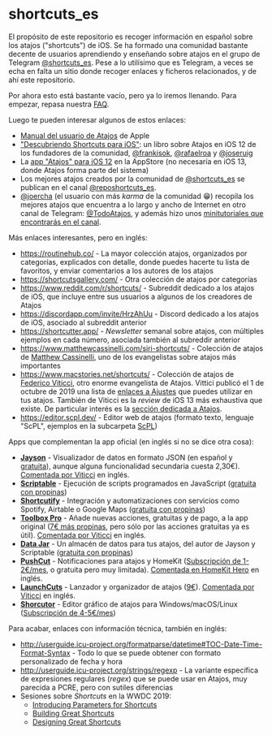 # shortcuts_es

El propósito de este repositorio es recoger información en español sobre los atajos ("shortcuts") de iOS. Se ha formado una comunidad bastante decente de usuarios aprendiendo y enseñando sobre atajos en el grupo de Telegram [@shortcuts_es](https://t.me/shortcuts_es). Pese a lo utilísimo que es Telegram, a veces se echa en falta un sitio donde recoger enlaces y ficheros relacionados, y de ahí este repositorio.

Por ahora esto está bastante vacío, pero ya lo iremos llenando. Para empezar, repasa nuestra [FAQ](FAQ/preguntas-frecuentes.md).

Luego te pueden interesar algunos de estos enlaces:

* [Manual del usuario de Atajos](https://support.apple.com/es-us/guide/shortcuts/welcome/ios) de Apple
* ["Descubriendo Shortcuts para iOS"](http://shrtcts.es/): un libro sobre Atajos en iOS 12 de los fundadores de la comunidad, [@frankisok](https://t.me/frankisok), [@rafaelroa](https://t.me/rafaelroa) y [@joseruig](https://t.me/joseruig)
* La [app "Atajos" para iOS 12](https://apps.apple.com/es/app/atajos/id915249334) en la AppStore (no necesaría en iOS 13, donde Atajos forma parte del sistema)
* Los mejores atajos creados por la comunidad de [@shortcuts_es](https://t.me/shortcuts_es) se publican en el canal [@reposhortcuts_es](https://t.me/reposhortcuts_es).
* [@joercha](https://t.me/joercha) (el usuario con más _karma_ de la comunidad :grin:) recopila los mejores atajos que encuentra a lo largo y ancho de Internet en otro canal de Telegram: [@TodoAtajos](https://t.me/TodoAtajos), y además hizo unos [minitutoriales que encontrarás en el canal](https://t.me/shortcuts_es/56925).

Más enlaces interesantes, pero en inglés:
* <https://routinehub.co/> - La mayor colección atajos, organizados por categorías, explicados con detalle, donde puedes hacerte tu lista de favoritos, y enviar comentarios a los autores de los atajos
* <https://shortcutsgallery.com/> - Otra colección de atajos por categorías
* <https://www.reddit.com/r/shortcuts/> - Subreddit dedicado a los atajos de iOS, que incluye entre sus usuarios a algunos de los creadores de Atajos
* <https://discordapp.com/invite/HrzAhUu> - Discord dedicado a los atajos de iOS, asociado al subreddit anterior
* <https://shortcutter.app/> - _Newsletter_ semanal sobre atajos, con múltiples ejemplos en cada número, asociada también al subreddir anterior
* <https://www.matthewcassinelli.com/siri-shortcuts/> - Colección de atajos de [Matthew Cassinelli](https://twitter.com/mattcassinelli/), uno de los evangelistas sobre atajos más importantes
* <https://www.macstories.net/shortcuts/> - Colección de atajos de [Federico Viticci](https://twitter.com/viticci), otro enorme evangelista de Atajos. Vittici publicó el 1 de octubre de 2019 una lista de [enlaces a Ajustes](https://www.macstories.net/ios/a-comprehensive-guide-to-all-120-settings-urls-supported-by-ios-and-ipados-13-1/) que puedes utilizar en tus atajos. También de Viticci es la _review_ de iOS 13 más exhaustiva que existe. De particular interés es la [sección dedicada a Atajos](https://www.macstories.net/stories/ios-and-ipados-13-the-macstories-review/13/#shortcuts).
* <https://editor.scpl.dev/> - Editor web de atajos (formato texto, lenguaje "ScPL", ejemplos en la subcarpeta [ScPL](ScPL/))

Apps que complementan la app oficial (en inglés si no se dice otra cosa):
* [**Jayson**](https://jayson.app/) - Visualizador de datos en formato JSON (en español y [gratuita](https://apps.apple.com/es/app/id1447750768)), aunque alguna funcionalidad secundaria cuesta 2,30€). [Comentada por Viticci](https://www.macstories.net/reviews/inspecting-json-files-on-ios-with-jayson/) en inglés.
* [**Scriptable**](https://scriptable.app/) - Ejecución de scripts programados en JavaScript ([gratuita con propinas](https://apps.apple.com/es/app/id1405459188))
* [**Shortcutify**](https://shortcutify.app/) - Integración y automatizaciones con servicios como Spotify, Airtable o Google Maps ([gratuita con propinas](https://apps.apple.com/es/app/id1477222244))
* [**Toolbox Pro**](https://toolboxpro.app/) - Añade nuevas acciones, gratuitas y de pago, a la app original ([7€ más propinas](https://apps.apple.com/es/app/id1476205977), pero sólo por las acciones gratuitas ya es útil). [Comentada por Viticci](https://www.macstories.net/reviews/toolbox-pro-review-a-must-have-companion-utility-for-shortcuts-power-users/) en inglés.
* [**Data Jar**](https://datajar.app/) - Un almacén de datos para tus atajos, del autor de Jayson y Scriptable ([gratuita con propinas](https://apps.apple.com/es/app/id1453273600))
* [**PushCut**](https://www.pushcut.io/) - Notificaciones para atajos y HomeKit ([Subscripción de 1-2€/mes](https://apps.apple.com/es/app/id1450936447), o gratuita pero muy limitada). [Comentada en HomeKit Hero](https://homekithero.com/2019/10/27/pushcut-app-review/) en inglés.
* [**LaunchCuts**](https://launchcuts.com/) - Lanzador y organizador de atajos ([9€](https://apps.apple.com/es/app/id1489780246)). [Comentada por Viticci](https://www.macstories.net/reviews/launchcuts-review-a-better-way-to-organize-your-shortcuts-with-folders-advanced-search-and-custom-views/) en inglés.
* [**Shorcutor**](https://shortcutor.com/) - Editor gráfico de atajos para Windows/macOS/Linux ([Subscripción de 4-5€/mes](https://shortcutor.com/buy.html))

Para acabar, enlaces con información técnica, también en inglés:
* <http://userguide.icu-project.org/formatparse/datetime#TOC-Date-Time-Format-Syntax> - Todo lo que se puede obtener con formato personalizado de fecha y hora
* <http://userguide.icu-project.org/strings/regexp> - La variante específica de expresiones regulares (_regex_) que se puede usar en Atajos, muy parecida a PCRE, pero con sutiles diferencias
* Sesiones sobre _Shortcuts_ en la WWDC 2019:
  * [Introducing Parameters for Shortcuts](https://developer.apple.com/videos/play/wwdc2019/213/)
  * [Building Great Shortcuts](https://developer.apple.com/videos/play/wwdc2019/805/)
  * [Designing Great Shortcuts](https://developer.apple.com/videos/play/wwdc2019/806/)

